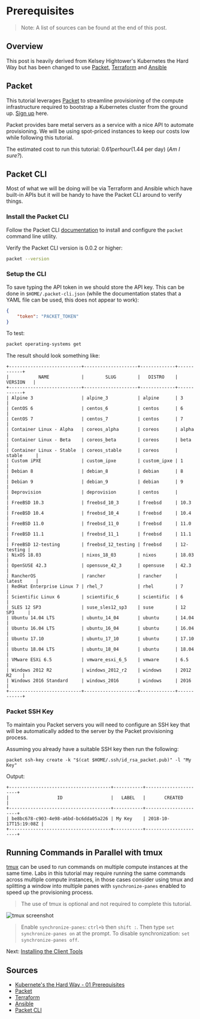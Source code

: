 # Prerequisites

> Note: A list of sources can be found at the end of this post.

## Overview

This post is heavily derived from Kelsey Hightower's Kubernetes the Hard Way but has been changed to use [Packet](https://www.packet.com), [Terraform](https://www.terraform.io) and [Ansible](https://www.ansible.com)

## Packet

This tutorial leverages [Packet](https://www.packet.com) to streamline provisioning of the compute infrastructure required to bootstrap a Kubernetes cluster from the ground up. [Sign up](https://app.packet.net/signup) here.

Packet provides bare metal servers as a service with a nice API to automate provisioning. We will be using spot-priced instances to keep our costs low while following this tutorial.

The estimated cost to run this tutorial: $0.61 per hour ($1.44 per day) (_Am I sure?_).

## Packet CLI

Most of what we will be doing will be via Terraform and Ansible which have built-in APIs but it will be handy to have the Packet CLI around to verify things.

### Install the Packet CLI

Follow the Packet CLI [documentation](https://github.com/packethost/packet-cli) to install and configure the `packet` command line utility.

Verify the Packet CLI version is 0.0.2 or higher:

```bash
packet --version
```

### Setup the CLI

To save typing the API token in we should store the API key. This can be done in `$HOME/.packet-cli.json` (while the documentation states that a YAML file can be used, this does not appear to work):

```json
{
    "token": "PACKET_TOKEN"
}
```

To test:

```bash
packet operating-systems get
```

The result should look something like:

```
+---------------------------+--------------------+-------------+------------+
|           NAME            |        SLUG        |   DISTRO    |  VERSION   |
+---------------------------+--------------------+-------------+------------+
| Alpine 3                  | alpine_3           | alpine      | 3          |
| CentOS 6                  | centos_6           | centos      | 6          |
| CentOS 7                  | centos_7           | centos      | 7          |
| Container Linux - Alpha   | coreos_alpha       | coreos      | alpha      |
| Container Linux - Beta    | coreos_beta        | coreos      | beta       |
| Container Linux - Stable  | coreos_stable      | coreos      | stable     |
| Custom iPXE               | custom_ipxe        | custom_ipxe | 1          |
| Debian 8                  | debian_8           | debian      | 8          |
| Debian 9                  | debian_9           | debian      | 9          |
| Deprovision               | deprovision        | centos      |            |
| FreeBSD 10.3              | freebsd_10_3       | freebsd     | 10.3       |
| FreeBSD 10.4              | freebsd_10_4       | freebsd     | 10.4       |
| FreeBSD 11.0              | freebsd_11_0       | freebsd     | 11.0       |
| FreeBSD 11.1              | freebsd_11_1       | freebsd     | 11.1       |
| FreeBSD 12-testing        | freebsd_12_testing | freebsd     | 12-testing |
| NixOS 18.03               | nixos_18_03        | nixos       | 18.03      |
| OpenSUSE 42.3             | opensuse_42_3      | opensuse    | 42.3       |
| RancherOS                 | rancher            | rancher     | latest     |
| RedHat Enterprise Linux 7 | rhel_7             | rhel        | 7          |
| Scientific Linux 6        | scientific_6       | scientific  | 6          |
| SLES 12 SP3               | suse_sles12_sp3    | suse        | 12 SP3     |
| Ubuntu 14.04 LTS          | ubuntu_14_04       | ubuntu      | 14.04      |
| Ubuntu 16.04 LTS          | ubuntu_16_04       | ubuntu      | 16.04      |
| Ubuntu 17.10              | ubuntu_17_10       | ubuntu      | 17.10      |
| Ubuntu 18.04 LTS          | ubuntu_18_04       | ubuntu      | 18.04      |
| VMware ESXi 6.5           | vmware_esxi_6_5    | vmware      | 6.5        |
| Windows 2012 R2           | windows_2012_r2    | windows     | 2012 R2    |
| Windows 2016 Standard     | windows_2016       | windows     | 2016       |
+---------------------------+--------------------+-------------+------------+
```

### Packet SSH Key

To maintain you Packet servers you will need to configure an SSH key that will be automatically added to the server by the Packet provisioning process.

Assuming you already have a suitable SSH key then run the following:

```
packet ssh-key create -k "$(cat $HOME/.ssh/id_rsa_packet.pub)" -l "My Key"
```

Output:

```
+--------------------------------------+-----------+----------------------+
|                  ID                  |   LABEL   |       CREATED        |
+--------------------------------------+-----------+----------------------+
| be8bc678-c903-4e98-a6bd-bc6dda05a226 | My Key    | 2018-10-17T15:19:08Z |
+--------------------------------------+-----------+----------------------+
```

## Running Commands in Parallel with tmux

[tmux](https://github.com/tmux/tmux/wiki) can be used to run commands on multiple compute instances at the same time. Labs in this tutorial may require running the same commands across multiple compute instances, in those cases consider using tmux and splitting a window into multiple panes with `synchronize-panes` enabled to speed up the provisioning process.

> The use of tmux is optional and not required to complete this tutorial.

![tmux screenshot](images/tmux-screenshot.png)

> Enable `synchronize-panes`: `ctrl+b` then `shift :`. Then type `set synchronize-panes on` at the prompt. To disable synchronization: `set synchronize-panes off`.

Next: [Installing the Client Tools](02-ClientTools.md)

## Sources

* [Kubernete's the Hard Way - 01 Prerequisites](https://github.com/kelseyhightower/kubernetes-the-hard-way/blob/master/docs/01-prerequisites.md)
* [Packet](https://www.packet.com)
* [Terraform](https://www.terraform.io)
* [Ansible](https://www.ansible.com)
* [Packet CLI](https://github.com/packethost/packet-cli)